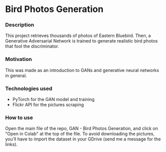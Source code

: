 # Bird Photos Generation
### Description
This project retrieves thousands of photos of Eastern Bluebird. Then, a Generative Adversarial Network is trained to generate realistic bird photos that fool the discriminator.

### Motivation
This was made as an introduction to GANs and generative neural networks in general.

### Technologies used
- PyTorch for the GAN model and training
- Flickr API for the pictures scraping

### How to use
Open the main file of the repo, GAN - Bird Photos Generation, and click on "Open in Colab" at the top of the file. To avoid downloading the pictures, you'll have to import the dataset in your GDrive (send me a message for the links).
